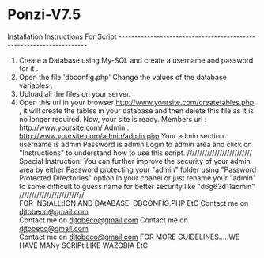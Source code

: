# Ponzi-V7.5
Installation Instructions For  Script --------------------------------------------------------------------  
1. Create a Database using My-SQL and create a username and password for it .  
2. Open the file 'dbconfig.php'  Change the values of the database variables .  
3. Upload all the files on your server.  
4. Open this url in your browser http://www.yoursite.com/createtables.php , it will create the tables in your database and then delete this file as it is no longer required. 
Now, your site is ready.  Members url : http://www.yoursite.com/  Admin : http://www.yoursite.com/admin/admin.php 
Your admin section username is admin Password is admin  Login to admin area and click on "Instructions" to understand how to use this script. 
////////////////////////// Special Instruction: 
You can further improve the security of your admin area by either Password protecting your "admin" folder using "Password Protected Directories" option in your cpanel 
or just rename your "admin" to some difficult to guess name for better security like "d6g63d11admin" //////////////////////////  
FOR INStALLtION AND DAtABASE, DBCONFIG.PHP EtC  Contact me on djtobeco@gmail.com   
Contact me on djtobeco@gmail.com 
Contact me on djtobeco@gmail.com  
Contact me on djtobeco@gmail.com 
FOR MORE GUIDELINES.....WE HAVE MANy SCRIPt LIKE WAZOBIA EtC 
